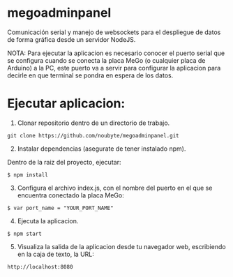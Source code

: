 # megoadminpanel
Comunicación serial  y manejo de websockets para el despliegue de datos de forma gráfica desde un servidor NodeJS.

NOTA: Para ejecutar la aplicacion es necesario conocer el puerto serial que se configura cuando se conecta la placa MeGo (o cualquier placa de Arduino) a la PC, este puerto va a servir para configurar la aplicacion para decirle en que terminal se pondra en espera de los datos.

# Ejecutar aplicacion:

1. Clonar repositorio dentro de un directorio de trabajo.

```
git clone https://github.com/noubyte/megoadminpanel.git
```

2. Instalar dependencias (asegurate de tener instalado npm).

Dentro de la raiz del proyecto, ejecutar:

```
$ npm install
```

3. Configura el archivo index.js, con el nombre del puerto en el que se encuentra conectado la placa MeGo: 

```
$ var port_name = "YOUR_PORT_NAME"
```

4. Ejecuta la aplicacion.

```
$ npm start
```

5. Visualiza la salida de la aplicacion desde tu navegador web, escribiendo en la caja de texto, la URL:

```
http://localhost:8080
```
